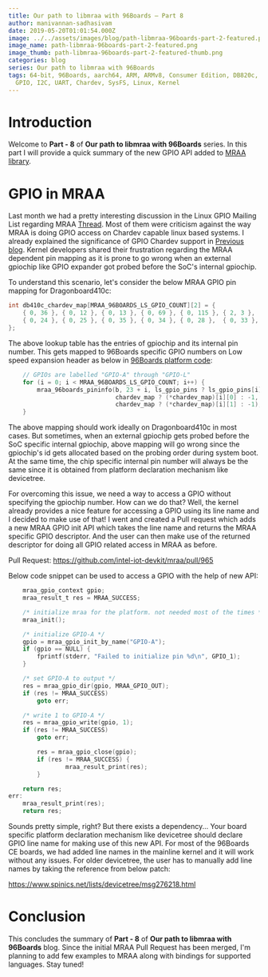 ```yaml
---
title: Our path to libmraa with 96Boards – Part 8
author: manivannan-sadhasivam
date: 2019-05-20T01:01:54.000Z
image: ../../assets/images/blog/path-libmraa-96boards-part-2-featured.png
image_name: path-libmraa-96boards-part-2-featured.png
image_thumb: path-libmraa-96boards-part-2-featured-thumb.png
categories: blog
series: Our path to libmraa with 96Boards
tags: 64-bit, 96Boards, aarch64, ARM, ARMv8, Consumer Edition, DB820c, MRAA,
  GPIO, I2C, UART, Chardev, SysFS, Linux, Kernel
---
```


# Introduction

Welcome to **Part - 8** of **Our path to libmraa with 96Boards** series. In
this part I will provide a quick summary of the new GPIO API added to [MRAA library](https://github.com/intel-iot-devkit/mraa).

# GPIO in MRAA

Last month we had a pretty interesting discussion in the Linux GPIO Mailing List
regarding MRAA [Thread](https://lkml.org/lkml/2019/4/18/218). Most of them were
criticism against the way MRAA is doing GPIO access on Chardev capable linux
based systems. I already explained the significance of GPIO Chardev support in
[Previous blog](https://www.96boards.org/blog/path-libmraa-96boards-part-7/).
Kernel developers shared their frustration regarding the MRAA dependent pin
mapping as it is prone to go wrong when an external gpiochip like GPIO expander
got probed before the SoC's internal gpiochip.

To understand this scenario, let's consider the below MRAA GPIO pin mapping for
Dragonboard410c:

```c
int db410c_chardev_map[MRAA_96BOARDS_LS_GPIO_COUNT][2] = {
    { 0, 36 }, { 0, 12 }, { 0, 13 }, { 0, 69 }, { 0, 115 }, { 2, 3 },
    { 0, 24 }, { 0, 25 }, { 0, 35 }, { 0, 34 }, { 0, 28 },  { 0, 33 },
};
```

The above lookup table has the entries of gpiochip and its internal pin
number. This gets mapped to 96Boards specific GPIO numbers on Low speed
expansion header as below in [96Boards platform code](https://github.com/intel-iot-devkit/mraa/blob/master/src/arm/96boards.c):

```c
    // GPIOs are labelled "GPIO-A" through "GPIO-L"
    for (i = 0; i < MRAA_96BOARDS_LS_GPIO_COUNT; i++) {
        mraa_96boards_pininfo(b, 23 + i, ls_gpio_pins ? ls_gpio_pins[i] : -1, 1, "GPIO-%c", 'A' + i,
                              chardev_map ? (*chardev_map)[i][0] : -1,
                              chardev_map ? (*chardev_map)[i][1] : -1);
    }
```

The above mapping should work ideally on Dragonboard410c in most cases. But
sometimes, when an external gpiochip gets probed before the SoC specific
internal gpiochip, above mapping will go wrong since the gpiochip's id gets
allocated based on the probing order during system boot. At the same time,
the chip specific internal pin number will always be the same since it is obtained
from platform declaration mechanism like devicetree.

For overcoming this issue, we need a way to access a GPIO without specifying the
gpiochip number. How can we do that? Well, the kernel already provides a nice
feature for accessing a GPIO using its line name and I decided to make use of
that! I went and created a Pull request which adds a new MRAA GPIO init API
which takes the line name and returns the MRAA specific GPIO descriptor. And
the user can then make use of the returned descriptor for doing all GPIO related
access in MRAA as before.

Pull Request: https://github.com/intel-iot-devkit/mraa/pull/965

Below code snippet can be used to access a GPIO with the help of new API:

```c
    mraa_gpio_context gpio;
    mraa_result_t res = MRAA_SUCCESS;

    /* initialize mraa for the platform. not needed most of the times */
    mraa_init();

    /* initialize GPIO-A */
    gpio = mraa_gpio_init_by_name("GPIO-A");
    if (gpio == NULL) {
        fprintf(stderr, "Failed to initialize pin %d\n", GPIO_1);
    }

    /* set GPIO-A to output */
    res = mraa_gpio_dir(gpio, MRAA_GPIO_OUT);
    if (res != MRAA_SUCCESS)
        goto err;

    /* write 1 to GPIO-A */
    res = mraa_gpio_write(gpio, 1);
    if (res != MRAA_SUCCESS)
        goto err;

        res = mraa_gpio_close(gpio);
        if (res != MRAA_SUCCESS) {
                mraa_result_print(res);
        }

    return res;
err:
    mraa_result_print(res);
    return res;
```

Sounds pretty simple, right? But there exists a dependency... Your board specific
platform declaration mechanism like devicetree should declare GPIO line name for
making use of this new API. For most of the 96Boards CE boards, we had added
line names in the mainline kernel and it will work without any issues. For older
devicetree, the user has to manually add line names by taking the reference
from below patch:

https://www.spinics.net/lists/devicetree/msg276218.html

# Conclusion

This concludes the summary of **Part - 8** of **Our path to libmraa with 96Boards**
blog. Since the initial MRAA Pull Request has been merged, I'm planning to add
few examples to MRAA along with bindings for supported languages. Stay tuned!
